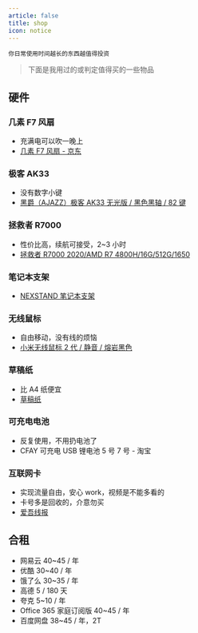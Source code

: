 ```yaml
---
article: false
title: shop
icon: notice
---
```

<!-- ## 好物 -->

` 你日常使用时间越长的东西越值得投资 `

> 下面是我用过的或判定值得买的一些物品

## 硬件

### 几素 F7 风扇

- 充满电可以吹一晚上
- [几素 F7 风扇 - 京东](https://item.jd.com/46490567710.html)

### 极客 AK33

- 没有数字小键
- [黑爵（AJAZZ）极客 AK33 无光版 / 黑色黑轴 / 82 键](https://item.jd.com/4155886.html)

### 拯救者 R7000

- 性价比高，续航可接受，2~3 小时
- [拯救者 R7000 2020/AMD R7 4800H/16G/512G/1650](https://item.lenovo.com.cn/product/1007675.html)

### 笔记本支架

- [NEXSTAND 笔记本支架](https://item.jd.com/16879857473.html)

### 无线鼠标

- 自由移动，没有线的烦恼
- [小米无线鼠标 2 代 / 静音 / 熔岩黑色](https://item.jd.com/100009910428.html)

### 草稿纸

- 比 A4 纸便宜
- [草稿纸](https://detail.tmall.com/item.htm?id=647787947342)

### 可充电电池

- 反复使用，不用扔电池了
- CFAY 可充电 USB 锂电池 5 号 7 号 - 淘宝

### 互联网卡

- 实现流量自由，安心 work，视频是不能多看的
- 卡号多是回收的，介意勿买
- [爱吾线报](https://25xianbao.com/)

## 合租

- 网易云 40~45 / 年
- 优酷 30~40 / 年
- 饿了么 30~35 / 年
- 高德 5 / 180 天
- 夸克 5~10 / 年
- Office 365 家庭订阅版 40~45 / 年
- 百度网盘 38~45 / 年，2T
